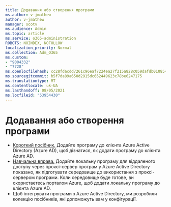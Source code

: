 ```yaml
---
title: Додавання або створення програми
ms.author: v-jmathew
author: v-jmathew
manager: scotv
ms.audience: Admin
ms.topic: article
ms.service: o365-administration
ROBOTS: NOINDEX, NOFOLLOW
localization_priority: Normal
ms.collection: Adm_O365
ms.custom:
- "9004332"
- "7728"
ms.openlocfilehash: cc28fdacdd7261c96eaf7224ea27f215a828c059dafdb01085434d06551c6e0b
ms.sourcegitcommit: b5f7da89a650d2915dc652449623c78be6247175
ms.translationtype: MT
ms.contentlocale: uk-UA
ms.lasthandoff: 08/05/2021
ms.locfileid: "53954430"
---
```

# <a name="adding-or-creating-an-application"></a>Додавання або створення програми

- [Короткий посібник.](https://docs.microsoft.com/azure/active-directory/manage-apps/add-application-portal) Додайте програму до клієнта Azure Active Directory (Azure AD), щоб дізнатися, як додати програму до клієнта Azure AD.
- [Навчальна вправа.](https://docs.microsoft.com/azure/active-directory/manage-apps/application-proxy-add-on-premises-application) Додайте локальну програму для віддаленого доступу через проксі-сервер програм у Azure Active Directory показано, як підготувати середовище до використання з проксі-сервером програми. Коли середовище буде готове, ви скористаєтесь порталом Azure, щоб додати локальну програму до клієнта Azure AD.
- Щоб інтегрувати програми з Azure Active Directory, ми розробили [](https://docs.microsoft.com/azure/active-directory/saas-apps/tutorial-list) колекцію посібників, які допоможуть вам у конфігурації.
